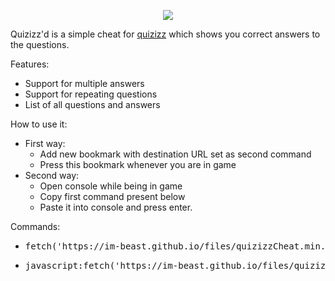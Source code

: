 <p align="center"> <img src="https://imgur.com/iZCuqrh.png"> </p>

Quizizz'd is a simple cheat for [quizizz](https://quizizz.com) which shows you correct answers to the questions. </h1>

Features:
 * Support for multiple answers
 * Support for repeating questions
 * List of all questions and answers

How to use it:
* First way:
  * Add new bookmark with destination URL set as second command
  * Press this bookmark whenever you are in game
* Second way:
  * Open console while being in game
  * Copy first command present below
  * Paste it into console and press enter.
 
Commands:
 * <pre>fetch('https://im-beast.github.io/files/quizizzCheat.min.js').then(response=>response.text().then(text=>eval(text)))</pre>
 * <pre>javascript:fetch('https://im-beast.github.io/files/quizizzCheat.min.js').then(response=>response.text().then(text=>eval(text)))</pre>
